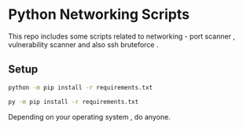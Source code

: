 # Python Networking Scripts

This repo includes some scripts related to networking  - port scanner , vulnerability scanner and also ssh bruteforce .

## Setup
```bash
python -m pip install -r requirements.txt
```
```bash
py -m pip install -r requirements.txt
```
Depending on your operating system  , do anyone.
